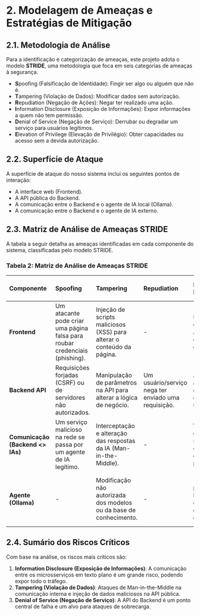 # 2. Modelagem de Ameaças e Estratégias de Mitigação

## 2.1. Metodologia de Análise

Para a identificação e categorização de ameaças, este projeto adota o modelo **STRIDE**, uma metodologia que foca em seis categorias de ameaças à segurança.

-   **S**poofing (Falsificação de Identidade): Fingir ser algo ou alguém que não é.
-   **T**ampering (Violação de Dados): Modificar dados sem autorização.
-   **R**epudiation (Negação de Ações): Negar ter realizado uma ação.
-   **I**nformation Disclosure (Exposição de Informações): Expor informações a quem não tem permissão.
-   **D**enial of Service (Negação de Serviço): Derrubar ou degradar um serviço para usuários legítimos.
-   **E**levation of Privilege (Elevação de Privilégio): Obter capacidades ou acesso sem a devida autorização.

## 2.2. Superfície de Ataque

A superfície de ataque do nosso sistema inclui os seguintes pontos de interação:

-   A interface web (Frontend).
-   A API pública do Backend.
-   A comunicação entre o Backend e o agente de IA local (Ollama).
-   A comunicação entre o Backend e o agente de IA externo.

## 2.3. Matriz de Análise de Ameaças STRIDE

A tabela a seguir detalha as ameaças identificadas em cada componente do sistema, classificadas pelo modelo STRIDE.

### Tabela 2: Matriz de Análise de Ameaças STRIDE

| Componente | Spoofing | Tampering | Repudiation | Information Disclosure | Denial of Service | Elevation of Privilege |
| :--- | :--- | :--- | :--- | :--- | :--- | :--- |
| **Frontend** | Um atacante pode criar uma página falsa para roubar credenciais (phishing). | Injeção de scripts maliciosos (XSS) para alterar o conteúdo da página. | - | Exposição de chaves de API no código cliente. | - | - |
| **Backend API** | Requisições forjadas (CSRF) ou de servidores não autorizados. | Manipulação de parâmetros na API para alterar a lógica de negócio. | Um usuário/serviço nega ter enviado uma requisição. | Acesso não autorizado a dados de outros usuários. | Ataques de sobrecarga (DDoS) na API. | Obter acesso de admin através de falhas na API. |
| **Comunicação (Backend <> IAs)**| Um serviço malicioso na rede se passa por um agente de IA legítimo. | Interceptação e alteração das respostas da IA (Man-in-the-Middle). | - | Vazamento de dados sensíveis na comunicação em texto plano. | Interrupção da comunicação entre os serviços. | - |
| **Agente (Ollama)** | - | Modificação não autorizada dos modelos ou da base de conhecimento. | - | "Jailbreaking" para extrair informações do prompt ou da base de dados. | Sobrecarregar o modelo com requisições complexas. | Acesso ao contêiner Docker para executar comandos no host. |

## 2.4. Sumário dos Riscos Críticos

Com base na análise, os riscos mais críticos são:

1.  **Information Disclosure (Exposição de Informações)**: A comunicação entre os microsserviços em texto plano é um grande risco, podendo expor todo o tráfego.
2.  **Tampering (Violação de Dados)**: Ataques de Man-in-the-Middle na comunicação interna e injeção de dados maliciosos na API pública.
3.  **Denial of Service (Negação de Serviço)**: A API do Backend é um ponto central de falha e um alvo para ataques de sobrecarga.
